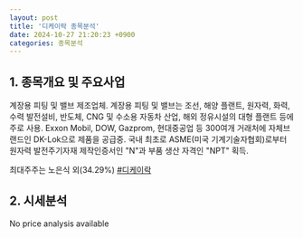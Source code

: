 ```yaml
---
layout: post
title: '디케이락 종목분석'
date: 2024-10-27 21:20:23 +0900
categories: 종목분석
---
```


## 1. 종목개요 및 주요사업

계장용 피팅 및 밸브 제조업체. 계장용 피팅 및 밸브는 조선, 해양 플랜트, 원자력, 화력, 수력 발전설비, 반도체, CNG 및 수소용 자동차 산업, 해외 정유시설의 대형 플랜트 등에 주로 사용. Exxon Mobil, DOW, Gazprom, 현대중공업 등 300여개 거래처에 자체브랜드인 DK-Lok으로 제품을 공급중. 국내 최초로 ASME(미국 기계기술자협회)로부터 원자력 발전주기자재 제작인증서인 "N"과 부품 생산 자격인 "NPT" 획득.

최대주주는 노은식 외(34.29%)
[#디케이락](#)

## 2. 시세분석

No price analysis available

